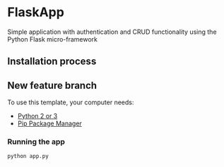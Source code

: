 # FlaskApp

Simple application with authentication and CRUD functionality using the Python Flask micro-framework

## Installation process
## New feature branch

To use this template, your computer needs:

- [Python 2 or 3](https://python.org)
- [Pip Package Manager](https://pypi.python.org/pypi)

### Running the app

```bash
python app.py
```

